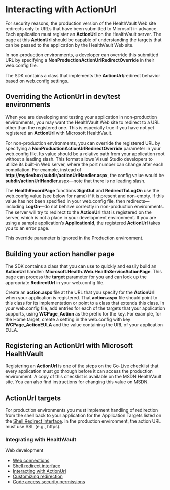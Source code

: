 Interacting with ActionUrl
==========================

For security reasons, the production version of the HealthVault Web site redirects only to URLs that have been submitted to Microsoft in advance. Each application must register an **ActionUrl** on the HealthVault server. The page at this **ActionUrl** should be capable of understanding the targets that can be passed to the application by the HealthVault Web site.

In non-production environments, a developer can override this submitted URL by specifying a **NonProductionActionUrlRedirectOverride** in their web.config file.

The SDK contains a class that implements the **ActionUrl**/redirect behavior based on web.config settings.

Overriding the ActionUrl in dev/test environments
-------------------------------------------------

When you are developing and testing your application in non-production environments, you may want the HealthVault Web site to redirect to a URL other than the registered one. This is especially true if you have not yet registered an **ActionUrl** with Microsoft HealthVault.

For non-production environments, you can override the registered URL by specifying a **NonProductionActionUrlRedirectOverride** parameter in your web.config file. Its value should be a relative path from your application root without a leading slash. This format allows Visual Studio developers to utilize its built-in Web server, where the port number can change after each compilation. For example, instead of **http://mydevbox/subdir/actionUrlHandler.aspx**, the config value would be **subdir/actionUrlHandler**.aspx—note that there is no leading slash.

The **HealthRecordPage** functions **SignOut** and **RedirectToLogOn** use the web.config value (see below for name) if it is present and non-empty. If this value has not been specified in your web.config file, then redirects—including **LogOn**—do not behave correctly in non-production environments. The server will try to redirect to the **ActionUrl** that is registered on the server, which is not a place in your development environment. If you are using a sample application’s **ApplicationId**, the registered **ActionUrl** takes you to an error page.

This override parameter is ignored in the Production environment.

Building your action handler page
---------------------------------

The SDK contains a class that you can use to quickly and easily build an **ActionUrl** handler: **Microsoft.Health.Web.HealthServiceActionPage**. This page can process the **target** parameter for you and can look up the appropriate **RedirectUrl** in your web.config file.

Create an **action.aspx** file at the URL that you specify for the **ActionUrl** when your application is registered. That **action.aspx** file should point to this class for its implementation or point to a class that extends this class. In your web.config file, add entries for each of the targets that your application supports, using **WCPage\_Action** as the prefix for the key. For example, for the Home target, create a setting in the web.config with key **WCPage\_ActionEULA** and the value containing the URL of your application EULA.

Registering an ActionUrl with Microsoft HealthVault
---------------------------------------------------

Registering an **ActionUrl** is one of the steps on the Go-Live checklist that every application must go through before it can access the production environment. A copy of this checklist is available on the MSDN HealthVault site. You can also find instructions for changing this value on MSDN.

ActionUrl targets
-----------------

For production environments you must implement handling of redirection from the shell back to your application for the Application Targets listed on the <a href="shell-redirect-interface.md" id="PageContent_14027_2">Shell Redirect Interface</a>. In the production environment, the action URL must use SSL (e.g., https).

### Integrating with HealthVault

Web development

-   <a href="web-connectivity.md" id="RightRailLinkListSection_14027_9">Web connections</a>
-   <a href="shell-redirect-interface.md" id="RightRailLinkListSection_14027_10">Shell redirect interface</a>
-   <a href="action-url.md" id="RightRailLinkListSection_14027_11">Interacting with ActionUrl</a>
-   <a href="action-url-custom-redirection.md" id="RightRailLinkListSection_14027_12">Customizing redirection</a>
-   <a href="code-security-requirements.md" id="RightRailLinkListSection_14027_13">Code access security permissions</a>

